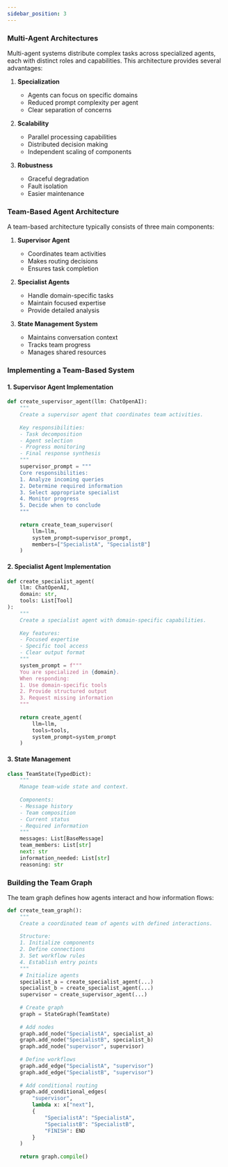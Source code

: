 ```yaml
---
sidebar_position: 3
---
```

### Multi-Agent Architectures

Multi-agent systems distribute complex tasks across specialized agents, each with distinct roles and capabilities. This architecture provides several advantages:

1. **Specialization**
   - Agents can focus on specific domains
   - Reduced prompt complexity per agent
   - Clear separation of concerns

2. **Scalability**
   - Parallel processing capabilities
   - Distributed decision making
   - Independent scaling of components

3. **Robustness**
   - Graceful degradation
   - Fault isolation
   - Easier maintenance

### Team-Based Agent Architecture

A team-based architecture typically consists of three main components:

1. **Supervisor Agent**
   - Coordinates team activities
   - Makes routing decisions
   - Ensures task completion

2. **Specialist Agents**
   - Handle domain-specific tasks
   - Maintain focused expertise
   - Provide detailed analysis

3. **State Management System**
   - Maintains conversation context
   - Tracks team progress
   - Manages shared resources

### Implementing a Team-Based System

#### 1. Supervisor Agent Implementation
```python
def create_supervisor_agent(llm: ChatOpenAI):
    """
    Create a supervisor agent that coordinates team activities.
    
    Key responsibilities:
    - Task decomposition
    - Agent selection
    - Progress monitoring
    - Final response synthesis
    """
    supervisor_prompt = """
    Core responsibilities:
    1. Analyze incoming queries
    2. Determine required information
    3. Select appropriate specialist
    4. Monitor progress
    5. Decide when to conclude
    """
    
    return create_team_supervisor(
        llm=llm,
        system_prompt=supervisor_prompt,
        members=["SpecialistA", "SpecialistB"]
    )
```

#### 2. Specialist Agent Implementation
```python
def create_specialist_agent(
    llm: ChatOpenAI,
    domain: str,
    tools: List[Tool]
):
    """
    Create a specialist agent with domain-specific capabilities.
    
    Key features:
    - Focused expertise
    - Specific tool access
    - Clear output format
    """
    system_prompt = f"""
    You are specialized in {domain}.
    When responding:
    1. Use domain-specific tools
    2. Provide structured output
    3. Request missing information
    """
    
    return create_agent(
        llm=llm,
        tools=tools,
        system_prompt=system_prompt
    )
```

#### 3. State Management
```python
class TeamState(TypedDict):
    """
    Manage team-wide state and context.
    
    Components:
    - Message history
    - Team composition
    - Current status
    - Required information
    """
    messages: List[BaseMessage]
    team_members: List[str]
    next: str
    information_needed: List[str]
    reasoning: str
```

### Building the Team Graph

The team graph defines how agents interact and how information flows:

```python
def create_team_graph():
    """
    Create a coordinated team of agents with defined interactions.
    
    Structure:
    1. Initialize components
    2. Define connections
    3. Set workflow rules
    4. Establish entry points
    """
    # Initialize agents
    specialist_a = create_specialist_agent(...)
    specialist_b = create_specialist_agent(...)
    supervisor = create_supervisor_agent(...)
    
    # Create graph
    graph = StateGraph(TeamState)
    
    # Add nodes
    graph.add_node("SpecialistA", specialist_a)
    graph.add_node("SpecialistB", specialist_b)
    graph.add_node("supervisor", supervisor)
    
    # Define workflows
    graph.add_edge("SpecialistA", "supervisor")
    graph.add_edge("SpecialistB", "supervisor")
    
    # Add conditional routing
    graph.add_conditional_edges(
        "supervisor",
        lambda x: x["next"],
        {
            "SpecialistA": "SpecialistA",
            "SpecialistB": "SpecialistB",
            "FINISH": END
        }
    )
    
    return graph.compile()
```

